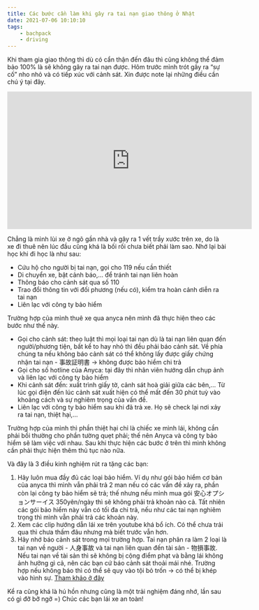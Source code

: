 ```yaml
---
title: Các bước cần làm khi gây ra tai nạn giao thông ở Nhật
date: 2021-07-06 10:10:10
tags:
    - bachpack
    - driving
---
```


Khi tham gia giao thông thì dù có cẩn thận đến đâu thì cũng không thể đảm bảo 100% là sẽ không gây ra tai nạn được. Hôm trước mình trót gây ra “sự cố” nho nhỏ và có tiếp xúc với cảnh sát. Xin được note lại những điều cần chú ý tại đây.

<iframe width="560" height="315" src="https://www.youtube.com/embed/iLSHVEirA40" title="YouTube video player" frameborder="0" allow="accelerometer; autoplay; clipboard-write; encrypted-media; gyroscope; picture-in-picture" allowfullscreen></iframe>

<!-- more -->

Chẳng là mình lùi xe ở ngõ gần nhà và gây ra 1 vết trầy xước trên xe, do là xe đi thuê nên lúc đầu cũng khá là bối rối chưa biết phải làm sao. Nhớ lại bài học khi đi học là như sau:
- Cứu hộ cho người bị tai nạn, gọi cho 119 nếu cần thiết
- Di chuyển xe, bật cảnh báo,… để tránh tai nạn liên hoàn
- Thông báo cho cảnh sát qua số 110
- Trao đổi thông tin với đối phương (nếu có), kiểm tra hoàn cảnh diễn ra tai nạn
- Liên lạc với công ty bảo hiểm

Trường hợp của mình thuê xe qua anyca nên mình đã thực hiện theo các bước như thế này.
- Gọi cho cảnh sát: theo luật thì mọi loại tai nạn dù là tai nạn liên quan đến người/phương tiện, bất kể to hay nhỏ thì đều phải báo cảnh sát. Về phía chúng ta nếu không báo cảnh sát có thể không lấy được giấy chứng nhận tai nạn - 事故証明書 -> không được bảo hiểm chi trả
- Gọi cho số hotline của Anyca: tại đây thì nhân viên hướng dẫn chụp ảnh và liên lạc với công ty bảo hiểm
- Khi cảnh sát đến: xuất trình giấy tờ, cảnh sát hoà giải giữa các bên,… Từ lúc gọi điện đến lúc cảnh sát xuất hiện có thể mất đến 30 phút tuỳ vào khoảng cách và sự nghiêm trọng của vấn đề.
- Liên lạc với công ty bảo hiểm sau khi đã trả xe. Họ sẽ check lại nơi xảy ra tai nạn, thiệt hại,…

Trường hợp của mình thì phần thiệt hại chỉ là chiếc xe mình lái, không cần phải bồi thường cho phần tường quẹt phải; thế nên Anyca và công ty bảo hiểm sẽ làm việc với nhau. Sau khi thực hiện các bước ở trên thì mình không cần phải thực hiện thêm thủ tục nào nữa.

Và đây là 3 điều kinh nghiệm rút ra tặng các bạn:
1. Hãy luôn mua đầy đủ các loại bảo hiểm. Ví dụ như gói bảo hiểm cơ bản của anyca thì mình vẫn phải trả 2 man nếu có các vấn đề xảy ra, phần còn lại công ty bảo hiểm sẽ trả; thế nhưng nếu mình mua gói 安心オプションサーイス 350yên/ngày thì sẽ không phải trả khoản nào cả. Tất nhiên các gói bảo hiểm này vẫn có tối đa chi trả, nếu như các tai nạn nghiêm trọng thì mình vẫn phải trả các khoản này.
2. Xem các clip hướng dẫn lái xe trên youtube khá bổ ích. Có thể chưa trải qua thì chưa thấm đâu nhưng mà biết trước vẫn hơn.
3. Hãy nhớ báo cảnh sát trong mọi trường hợp. Tai nạn phân ra làm 2 loại là tai nạn về người - 人身事故 và tai nạn liên quan đến tài sản - 物損事故. Nếu tai nạn về tài sản thì sẽ không bị cộng điểm phạt và bằng lái không ảnh hưởng gì cả, nên các bạn cứ báo cảnh sát thoải mái nhé. Trường hợp nếu không báo thì có thể sẽ quy vào tội bỏ trốn -> có thể bị khép vào hình sự. 
   [Tham khảo ở đây](https://www.goo-net.com/magazine/108983.html)


Kể ra cũng khá là hú hồn nhưng cũng là một trải nghiệm đáng nhớ, lần sau có gì đỡ bỡ ngỡ =) Chúc các bạn lái xe an toàn!


